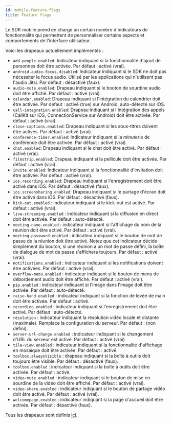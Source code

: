 ```yaml
---
id: mobile-feature-flags
title: Feature flags
---
```


Le SDK mobile prend en charge un certain nombre d'indicateurs de fonctionnalité qui permettent de personnaliser certains aspects et comportements de l'interface utilisateur.

Voici les drapeaux actuellement implémentés :

* `add-people.enabled`: Indicateur indiquant si la fonctionnalité d'ajout de personnes doit être activée. Par défaut : activé (vrai).
* `android.audio-focus.disabled`: Indicateur indiquant si le SDK ne doit pas nécessiter le focus audio. Utilisé par les applications qui n'utilisent pas l'audio Jitsi. Par défaut : désactivé (faux).
* `audio-mute.enabled`: Drapeau indiquant si le bouton de sourdine audio doit être affiché. Par défaut : activé (vrai).
* `calendar.enabled`: Drapeau indiquant si l'intégration du calendrier doit être activée. Par défaut : activé (true) sur Android, auto-détecté sur iOS.
* `call-integration.enabled`: Drapeau indiquant si l'intégration des appels (CallKit sur iOS, ConnectionService sur Android) doit être activée. Par défaut : activé (vrai).
* `close-captions.enabled`: Drapeau indiquant si les sous-titres doivent être activés. Par défaut : activé (vrai).
* `conference-timer.enabled`: Indicateur indiquant si la minuterie de conférence doit être activée. Par défaut : activé (vrai).
* `chat.enabled`: Drapeau indiquant si le chat doit être activé. Par défaut : activé (vrai).
* `filmstrip.enabled`: Drapeau indiquant si la pellicule doit être activée. Par défaut : activé (vrai).
* `invite.enabled`: Indicateur indiquant si la fonctionnalité d'invitation doit être activée. Par défaut : activé (vrai).
* `ios.recording.enabled`: Drapeau indiquant si l'enregistrement doit être activé dans iOS. Par défaut : désactivé (faux).
* `ios.screensharing.enabled`: Drapeau indiquant si le partage d'écran doit être activé dans iOS. Par défaut : désactivé (faux).
* `kick-out.enabled` : indicateur indiquant si le kick-out est activé. Par défaut : activé (vrai).
* `live-streaming.enabled` : indicateur indiquant si la diffusion en direct doit être activée. Par défaut : auto-détecté.
* `meeting-name.enabled` : indicateur indiquant si l'affichage du nom de la réunion doit être activé. Par défaut : activé (vrai).
* `meeting-password.enabled` : indicateur indiquant si le bouton de mot de passe de la réunion doit être activé. Notez que cet indicateur décide simplement du bouton, si une réunion a un mot de passe défini, la boîte de dialogue de mot de passe s'affichera toujours. Par défaut : activé (vrai).
* `notifications.enabled` : indicateur indiquant si les notifications doivent être activées. Par défaut : activé (vrai).
* `overflow-menu.enabled` : indicateur indiquant si le bouton de menu de débordement audio doit être affiché. Par défaut : activé (vrai).
* `pip.enabled` : indicateur indiquant si l'image dans l'image doit être activée. Par défaut : auto-détecté.
* `raise-hand.enabled` : indicateur indiquant si la fonction de levée de main doit être activée. Par défaut : activé.
* `recording.enabled` : indicateur indiquant si l'enregistrement doit être activé. Par défaut : auto-détecté.
* `résolution` : indicateur indiquant la résolution vidéo locale et distante (maximale). Remplace la configuration du serveur. Par défaut : (non défini).
* `server-url-change.enabled` : indicateur indiquant si le changement d'URL du serveur est activé. Par défaut : activé (vrai)
* `tile-view.enabled` : indicateur indiquant si la fonctionnalité d'affichage en mosaïque doit être activée. Par défaut : activé.
* `toolbox.alwaysVisible` : drapeau indiquant si la boîte à outils doit toujours être visible. Par défaut : désactivé (faux).
* `toolbox.enabled` : indicateur indiquant si la boîte à outils doit être activée. Par défaut : activé.
* `video-mute.enabled` : indicateur indiquant si le bouton de mise en sourdine de la vidéo doit être affiché. Par défaut : activé (vrai).
* `video-share.enabled` : indicateur indiquant si le bouton de partage vidéo doit être activé. Par défaut : activé (vrai).
* `welcomepage.enabled` : indicateur indiquant si la page d'accueil doit être activée. Par défaut : désactivé (faux).

Tous les drapeaux sont définis [ici](https://github.com/jitsi/jitsi-meet/blob/master/react/features/base/flags/constants.js).